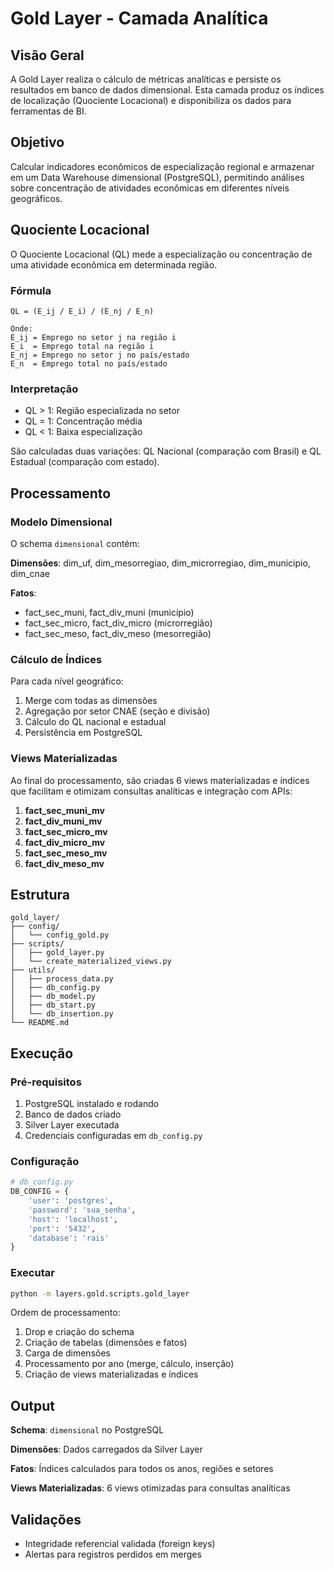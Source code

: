 # Gold Layer - Camada Analítica

## Visão Geral

A Gold Layer realiza o cálculo de métricas analíticas e persiste os resultados em banco de dados dimensional. Esta camada produz os índices de localização (Quociente Locacional) e disponibiliza os dados para ferramentas de BI.

## Objetivo

Calcular indicadores econômicos de especialização regional e armazenar em um Data Warehouse dimensional (PostgreSQL), permitindo análises sobre concentração de atividades econômicas em diferentes níveis geográficos.

## Quociente Locacional

O Quociente Locacional (QL) mede a especialização ou concentração de uma atividade econômica em determinada região.

### Fórmula

```
QL = (E_ij / E_i) / (E_nj / E_n)

Onde:
E_ij = Emprego no setor j na região i
E_i  = Emprego total na região i
E_nj = Emprego no setor j no país/estado
E_n  = Emprego total no país/estado
```

### Interpretação

- QL > 1: Região especializada no setor
- QL = 1: Concentração média
- QL < 1: Baixa especialização

São calculadas duas variações: QL Nacional (comparação com Brasil) e QL Estadual (comparação com estado).

## Processamento

### Modelo Dimensional

O schema `dimensional` contém:

**Dimensões**: dim_uf, dim_mesorregiao, dim_microrregiao, dim_municipio, dim_cnae

**Fatos**: 
- fact_sec_muni, fact_div_muni (município)
- fact_sec_micro, fact_div_micro (microrregião)
- fact_sec_meso, fact_div_meso (mesorregião)

### Cálculo de Índices

Para cada nível geográfico:

1. Merge com todas as dimensões
2. Agregação por setor CNAE (seção e divisão)
3. Cálculo do QL nacional e estadual
4. Persistência em PostgreSQL

### Views Materializadas

Ao final do processamento, são criadas 6 views materializadas e índices que facilitam e otimizam consultas analíticas e integração com APIs:

1. **fact_sec_muni_mv**
2. **fact_div_muni_mv**
3. **fact_sec_micro_mv**
4. **fact_div_micro_mv**
5. **fact_sec_meso_mv**
6. **fact_div_meso_mv**


## Estrutura

```
gold_layer/
├── config/
│   └── config_gold.py
├── scripts/
│   ├── gold_layer.py
│   └── create_materialized_views.py
├── utils/
│   ├── process_data.py
│   ├── db_config.py
│   ├── db_model.py
│   ├── db_start.py
│   └── db_insertion.py
└── README.md
```

## Execução

### Pré-requisitos

1. PostgreSQL instalado e rodando
2. Banco de dados criado
3. Silver Layer executada
4. Credenciais configuradas em `db_config.py`

### Configuração

```python
# db_config.py
DB_CONFIG = {
    'user': 'postgres',
    'password': 'sua_senha',
    'host': 'localhost',
    'port': '5432',
    'database': 'rais'
}
```

### Executar

```bash
python -m layers.gold.scripts.gold_layer
```

Ordem de processamento:
1. Drop e criação do schema
2. Criação de tabelas (dimensões e fatos)
3. Carga de dimensões
4. Processamento por ano (merge, cálculo, inserção)
5. Criação de views materializadas e índices

## Output

**Schema**: `dimensional` no PostgreSQL

**Dimensões**: Dados carregados da Silver Layer

**Fatos**: Índices calculados para todos os anos, regiões e setores

**Views Materializadas**: 6 views otimizadas para consultas analíticas

## Validações

- Integridade referencial validada (foreign keys)
- Alertas para registros perdidos em merges
